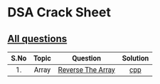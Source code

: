 # DSA Crack Sheet

## [All questions](https://drive.google.com/file/d/1TIj9JtyfoKxdd3U3kpjt869uiImGLnk-/view?usp=sharing)



<span style="font-family:Roboto; font-size:1.3em;">

| S.No  | Topic | Question | Solution |
| :---: | :---: | :------: | :------: |
| 1. | Array | [Reverse The Array](https://www.geeksforgeeks.org/write-a-program-to-reverse-an-array-or-string/ "view topic") | [cpp](./1.%20Reverse%20The%20Array.cpp "view my solution") |
<!-- 
|  |  | []( "view topic") | []( "view my solution") |
|  |  | []( "view topic") | []( "view my solution") |
|  |  | []( "view topic") | []( "view my solution") |
|  |  | []( "view topic") | []( "view my solution") | 
-->








</span>